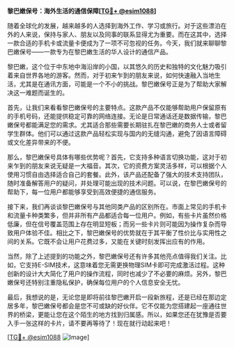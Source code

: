 **黎巴嫩保号：海外生活的通信保障[[TG💪+ @esim1088](https://t.me/s/esim1088)]**

随着全球化的发展，越来越多的人选择到海外工作、学习或旅行。对于这些漂泊在外的人来说，保持与家人、朋友以及同事的联系显得尤为重要。而在这其中，选择一款合适的手机卡或流量卡便成为了一项不可忽视的任务。今天，我们就来聊聊黎巴嫩保号——一款专为在黎巴嫩生活的华人设计的通信产品。

黎巴嫩，这个位于中东地中海沿岸的小国，以其悠久的历史和独特的文化魅力吸引着来自世界各地的游客。然而，对于初来乍到的朋友来说，如何快速融入当地生活，尤其是在通讯方面，可能是一个不小的挑战。黎巴嫩保号正是为了帮助大家解决这一难题而诞生的。

首先，让我们来看看黎巴嫩保号的主要特点。这款产品不仅能够帮助用户保留原有的手机号码，还能提供稳定可靠的网络连接。无论是日常通话还是数据传输，黎巴嫩保号都能满足您的需求。尤其适合那些需要长期驻扎在黎巴嫩的商务人士或者留学生群体。他们可以通过这款产品轻松实现与国内的无缝沟通，避免了因语言障碍或文化差异带来的不便。

那么，黎巴嫩保号具体有哪些优势呢？首先，它支持多种语言切换功能，这对于初来乍到的朋友来说无疑是一大福音。其次，它的资费方案灵活多样，可以根据个人使用习惯自由选择适合自己的套餐。此外，该产品还配备了强大的技术支持团队，随时准备解答用户的疑问，并处理可能出现的技术问题。可以说，在黎巴嫩保号的帮助下，每一位用户都能够享受到高效便捷的通信服务。

接下来，我们再谈谈黎巴嫩保号与其他同类产品的区别所在。市面上常见的手机卡和流量卡种类繁多，但并非所有产品都适合每一位用户。例如，有些卡片虽然价格低廉，但在信号覆盖范围上存在明显短板；而另一些卡片则可能因为操作复杂而导致用户体验不佳。相比之下，黎巴嫩保号的优势就在于其平衡了性价比与实用性之间的关系。它既不会让用户花费过多，又能在关键时刻发挥出应有的作用。

当然，除了上述提到的功能之外，黎巴嫩保号还有许多其他亮点值得我们关注。比如，它支持E-SIM技术，这意味着您无需更换物理SIM卡即可完成激活过程。这种创新的设计大大简化了用户的操作流程，同时也减少了不必要的麻烦。另外，黎巴嫩保号还特别注重隐私保护，确保每位用户的个人信息安全无忧。

最后，我想说的是，无论您是即将前往黎巴嫩开启一段新旅程，还是已经在那边定居多年，黎巴嫩保号都会是您不可或缺的好伙伴。它不仅能为您搭建起一座通往世界的桥梁，更能让您在这个陌生的地方找到归属感。所以，如果您还在犹豫是否要入手一张这样的卡片，请不要再等待了！现在就行动起来吧！

[[TG💪+ @esim1088](https://t.me/s/esim1088) ![Image](https://i.postimg.cc/4NQfJmqS/Snipaste-2025-05-13-00-14-12.png)]
